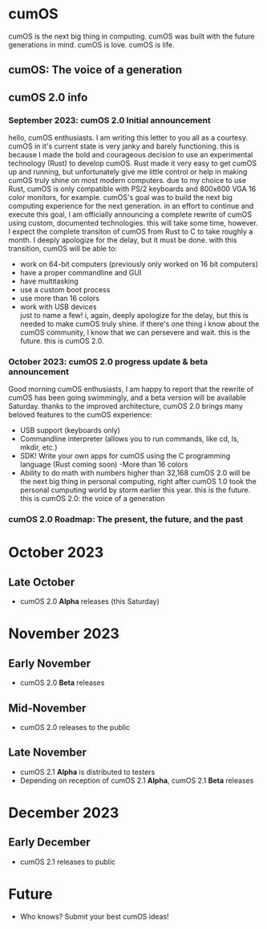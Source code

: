 # cumOS
cumOS is the next big thing in computing. cumOS was built with the future generations in mind. cumOS is love. cumOS is life.<br/>
## cumOS: The voice of a generation
## cumOS 2.0 info
### September 2023: cumOS 2.0 Initial announcement
hello, cumOS enthusiasts.
I am writing this letter to you all as a courtesy. cumOS in it's current state is very janky and barely functioning. this is because I made the bold and courageous decision to use an experimental technology (Rust) to develop cumOS. Rust made it very easy to get cumOS up and running, but unfortunately give me little control or help in making cumOS truly shine on most modern computers. due to my choice to use Rust, cumOS is only compatible with PS/2 keyboards and 800x600 VGA 16 color monitors, for example. cumOS's goal was to build the next big computing experience for the next generation. in an effort to continue and execute this goal, I am officially announcing a complete rewrite of cumOS using custom, documented technologies. this will take some time, however. I expect the complete transiton of cumOS from Rust to C to take roughly a month. I deeply apologize for the delay, but it must be done. with this transition, cumOS will be able to:
- work on 64-bit computers (previously only worked on 16 bit computers)
- have a proper commandline and GUI
- have multitasking
- use a custom boot process
- use more than 16 colors
- work with USB devices<br/>
just to name a few! i, again, deeply apologize for the delay, but this is needed to make cumOS truly shine. if there's one thing i know about the cumOS community, I know that we can persevere and wait. this is the future. this is cumOS 2.0.
### October 2023: cumOS 2.0 progress update & beta announcement
Good morning cumOS enthusiasts,
I am happy to report that the rewrite of cumOS has been going swimmingly, and a beta version will be available Saturday. thanks to the improved architecture, cumOS 2.0 brings many beloved features to the cumOS experience:
- USB support (keyboards only)
- Commandline interpreter (allows you to run commands, like cd, ls, mkdir, etc.)
- SDK! Write your own apps for cumOS using the C programming language (Rust coming soon)
-More than 16 colors
- Ability to do math with numbers higher than 32,168
cumOS 2.0 will be the next big thing in personal computing, right after cumOS 1.0 took the personal cumputing world by storm earlier this year. this is the future. this is cumOS 2.0: the voice of a generation
### cumOS 2.0 Roadmap: The present, the future, and the past
# October 2023
## Late October
- cumOS 2.0 **Alpha** releases (this Saturday)
# November 2023
## Early November
- cumOS 2.0 **Beta** releases
## Mid-November 
- cumOS 2.0 releases to the public
## Late November
- cumOS 2.1 **Alpha** is distributed to testers
- Depending on reception of cumOS 2.1 **Alpha**, cumOS 2.1 **Beta** releases
# December 2023
## Early December
- cumOS 2.1 releases to public
# Future
- Who knows? Submit your best cumOS ideas!